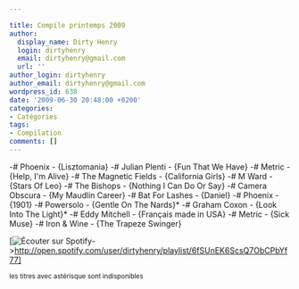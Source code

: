 ```yaml
---

title: Compile printemps 2009
author:
  display_name: Dirty Henry
  login: dirtyhenry
  email: dirtyhenry@gmail.com
  url: ''
author_login: dirtyhenry
author_email: dirtyhenry@gmail.com
wordpress_id: 638
date: '2009-06-30 20:48:00 +0200'
categories:
- Catégories
tags:
- Compilation
comments: []
---
```

-# Phoenix - {Lisztomania}
-# Julian Plenti - {Fun That We Have}
-# Metric - {Help, I'm Alive}
-# The Magnetic Fields - {California Girls}
-# M Ward - {Stars Of Leo}
-# The Bishops - {Nothing I Can Do Or Say}
-# Camera Obscura - {My Maudlin Career}
-# Bat For Lashes - {Daniel}
-# Phoenix - {1901}
-# Powersolo - {Gentle On The Nards}*
-# Graham Coxon - {Look Into The Light}*
-# Eddy Mitchell - {Français made in USA}
-# Metric - {Sick Muse}
-# Iron & Wine - {The Trapeze Swinger}

[<img alt="Écouter sur Spotify" src="/squelettes/images/spotify-button.png" />->http://open.spotify.com/user/dirtyhenry/playlist/6fSUnEK6ScsQ7ObCPbYf77]

<small>les titres avec astérisque sont indisponibles</small>
